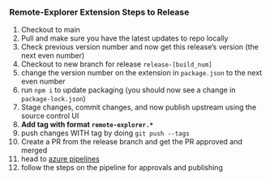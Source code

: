 ### Remote-Explorer Extension Steps to Release

1. Checkout to main
2. Pull and make sure you have the latest updates to repo locally
3. Check previous version number and now get this release’s version (the next even number)
4. Checkout to new branch for release `release-[build_num]`
5. change the version number on the extension in `package.json` to the next even number
6. run `npm i` to update packaging (you should now see a change in `package-lock.json`)
7. Stage changes, commit changes, and now publish upstream using the source control UI
8. **Add tag with format `remote-explorer.*`**
9. push changes WITH tag by doing `git push --tags`
10. Create a PR from the release branch and get the PR approved and merged
11. head to [azure pipelines](https://dev.azure.com/monacotools/Monaco/_build?definitionId=402&_a=summary)
12. follow the steps on the pipeline for approvals and publishing
